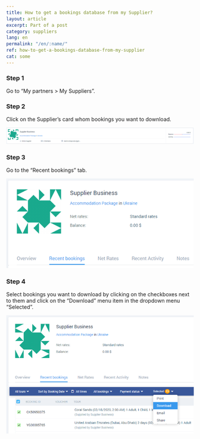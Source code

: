 ```yaml
---
title: How to get a bookings database from my Supplier?
layout: article
excerpt: Part of a post
category: suppliers
lang: en
permalink: "/en/:name/"
ref: how-to-get-a-bookings-database-from-my-supplier
cat: some
---
```


### **Step 1**

Go to “My partners > My Suppliers”.

### **Step 2**

Click on the Supplier’s card whom bookings you want to download.

![Suppliers_recent_bookings1](/assets/images/suppliers_recent_bookings1.png)

### **Step 3**

Go to the “Recent bookings” tab.

![Suppliers_recent_bookings2](/assets/images/suppliers_recent_bookings2.png)

### **Step 4**

Select bookings you want to download by clicking on the checkboxes next to them and click on the “Download” menu item in the dropdown menu “Selected”.

![How_to_get_a_bookings_database_from_my_supplier1](/assets/images/how_to_get_a_bookings_database_from_my_supplier1.png)
